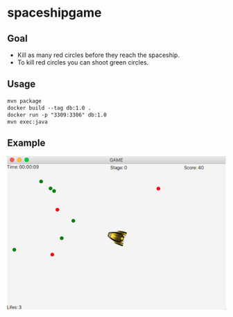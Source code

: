 # spaceshipgame

Goal
----
* Kill as many red circles before they reach the spaceship. 
* To kill red circles you can shoot green circles.

Usage
-----
```
mvn package
docker build --tag db:1.0 .
docker run -p "3309:3306" db:1.0
mvn exec:java
```

Example
-----
<img width=600px src="https://raw.githubusercontent.com/gignx/spaceshipgame/master/example.png"/>

